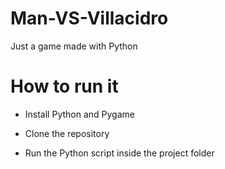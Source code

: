 # Man-VS-Villacidro
Just a game made with Python

# How to run it

- Install Python and Pygame

- Clone the repository

- Run the Python script inside the project folder
